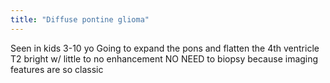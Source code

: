 ```yaml
---
title: "Diffuse pontine glioma"
---
```

Seen in kids 3-10 yo
Going to expand the pons and flatten the 4th ventricle
T2 bright w/ little to no enhancement
NO NEED to biopsy because imaging features are so classic


